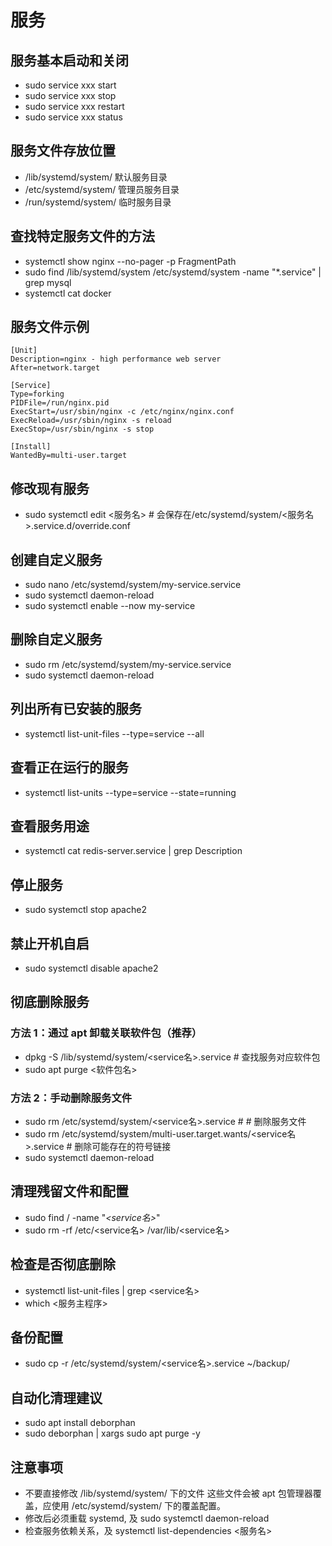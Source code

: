 # 服务 
## 服务基本启动和关闭
* sudo service xxx start
* sudo service xxx stop
* sudo service xxx restart
* sudo service xxx status
## 服务文件存放位置
* /lib/systemd/system/ 默认服务目录
* /etc/systemd/system/ 管理员服务目录
* /run/systemd/system/ 临时服务目录
## 查找特定服务文件的方法
* systemctl show nginx --no-pager -p FragmentPath
* sudo find /lib/systemd/system /etc/systemd/system -name "*.service" | grep mysql
* systemctl cat docker
## 服务文件示例
```
[Unit]
Description=nginx - high performance web server
After=network.target

[Service]
Type=forking
PIDFile=/run/nginx.pid
ExecStart=/usr/sbin/nginx -c /etc/nginx/nginx.conf
ExecReload=/usr/sbin/nginx -s reload
ExecStop=/usr/sbin/nginx -s stop

[Install]
WantedBy=multi-user.target
```
## 修改现有服务
* sudo systemctl edit <服务名>  # 会保存在/etc/systemd/system/<服务名>.service.d/override.conf
## 创建自定义服务
* sudo nano /etc/systemd/system/my-service.service
* sudo systemctl daemon-reload
* sudo systemctl enable --now my-service
## 删除自定义服务
* sudo rm /etc/systemd/system/my-service.service
* sudo systemctl daemon-reload
##  列出所有已安装的服务
* systemctl list-unit-files --type=service --all
## 查看正在运行的服务
* systemctl list-units --type=service --state=running
## 查看服务用途
* systemctl cat redis-server.service | grep Description
## 停止服务
* sudo systemctl stop apache2
## 禁止开机自启
* sudo systemctl disable apache2
## 彻底删除服务
### 方法 1：通过 apt 卸载关联软件包（推荐）
* dpkg -S /lib/systemd/system/<service名>.service # 查找服务对应软件包
* sudo apt purge <软件包名>
### 方法 2：手动删除服务文件
* sudo rm /etc/systemd/system/<service名>.service # # 删除服务文件
* sudo rm /etc/systemd/system/multi-user.target.wants/<service名>.service # 删除可能存在的符号链接
* sudo systemctl daemon-reload
## 清理残留文件和配置
* sudo find / -name "*<service名>*"
* sudo rm -rf /etc/<service名> /var/lib/<service名>
## 检查是否彻底删除
* systemctl list-unit-files | grep <service名>
* which <服务主程序>
## 备份配置
* sudo cp -r /etc/systemd/system/<service名>.service ~/backup/
## 自动化清理建议
* sudo apt install deborphan
* sudo deborphan | xargs sudo apt purge -y



## 注意事项
* 不要直接修改 /lib/systemd/system/ 下的文件
这些文件会被 apt 包管理器覆盖，应使用 /etc/systemd/system/ 下的覆盖配置。
* 修改后必须重载 systemd, 及 sudo systemctl daemon-reload
* 检查服务依赖关系，及 systemctl list-dependencies <服务名>

